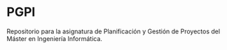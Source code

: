 # PGPI
Repositorio para la asignatura de Planificación y Gestión de Proyectos del Máster en Ingeniería Informática.
